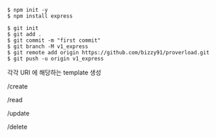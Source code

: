 ```
$ npm init -y
$ npm install express

$ git init
$ git add .
$ git commit -m "first commit"
$ git branch -M v1_express
$ git remote add origin https://github.com/bizzy91/proverload.git
$ git push -u origin v1_express
```


각각 URI 에 해당하는 template 생성

/create

/read

/update

/delete